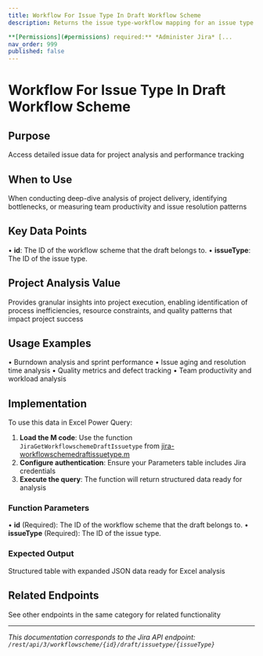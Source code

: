 ```yaml
---
title: Workflow For Issue Type In Draft Workflow Scheme
description: Returns the issue type-workflow mapping for an issue type in a workflow scheme's draft.

**[Permissions](#permissions) required:** *Administer Jira* [...
nav_order: 999
published: false
---
```


# Workflow For Issue Type In Draft Workflow Scheme

## Purpose
Access detailed issue data for project analysis and performance tracking

## When to Use
When conducting deep-dive analysis of project delivery, identifying bottlenecks, or measuring team productivity and issue resolution patterns

## Key Data Points
• **id**: The ID of the workflow scheme that the draft belongs to.
• **issueType**: The ID of the issue type.

## Project Analysis Value
Provides granular insights into project execution, enabling identification of process inefficiencies, resource constraints, and quality patterns that impact project success

## Usage Examples
• Burndown analysis and sprint performance
• Issue aging and resolution time analysis
• Quality metrics and defect tracking
• Team productivity and workload analysis

## Implementation
To use this data in Excel Power Query:

1. **Load the M code**: Use the function `JiraGetWorkflowschemeDraftIssuetype` from [jira-workflowschemedraftissuetype.m](../assets/jira-workflowschemedraftissuetype.m)
2. **Configure authentication**: Ensure your Parameters table includes Jira credentials
3. **Execute the query**: The function will return structured data ready for analysis

### Function Parameters
• **id** (Required): The ID of the workflow scheme that the draft belongs to.
• **issueType** (Required): The ID of the issue type.

### Expected Output
Structured table with expanded JSON data ready for Excel analysis

## Related Endpoints
See other endpoints in the same category for related functionality

---
*This documentation corresponds to the Jira API endpoint: `/rest/api/3/workflowscheme/{id}/draft/issuetype/{issueType}`*
